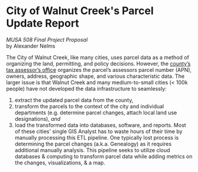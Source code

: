 # City of Walnut Creek's Parcel Update Report
*MUSA 508 Final Project Proposal*<br>by Alexander Nelms

The City of Walnut Creek, like many cities, uses parcel data as a method of organizing the land, permitting, and policy decisions. However, the [county’s tax assessor’s office](https://www.contracosta.ca.gov/191/Assessor) organizes the parcel’s assessors parcel number (APN), owners, address, geographic shape, and various characteristic data. The larger issue is that Walnut Creek and many medium-to-small cities (< 100k people) have not developed the data infrastructure to seamlessly:
1. extract the updated parcel data from the county,
2. transform the parcels to the context of the city and individual departments (e.g. determine parcel changes, attach local land use designations), *and*
3. load the transformed data into databases, software, and reports. 
Most of these cities' single GIS Analyst has to waste hours of their time by manually processing this ETL pipeline. One typically lost process is determining the parcel changes (a.k.a. Genealogy) as it requires additional manually analysis. This pipeline seeks to utilize cloud databases & computing to transform parcel data while adding metrics on the changes, visualizations, & a map.  
